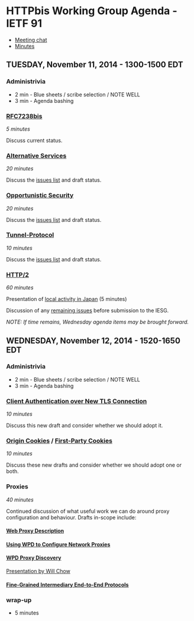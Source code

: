 # HTTPbis Working Group Agenda - IETF 91

* [Meeting chat](xmpp:httpbis@jabber.ietf.org?join)
* [Minutes](http://etherpad.tools.ietf.org:9000/p/ietf91-httpbis)


## TUESDAY, November 11, 2014 - 1300-1500 EDT

### Administrivia

* 2 min - Blue sheets / scribe selection / NOTE WELL
* 3 min - Agenda bashing

### [RFC7238bis](https://tools.ietf.org/html/draft-ietf-httpbis-rfc7238bis)

*5 minutes*

Discuss current status.

### [Alternative Services](https://tools.ietf.org/html/draft-ietf-httpbis-alt-svc)

*20 minutes*

Discuss the [issues list](https://github.com/httpwg/http-extensions/issues?q=is%3Aopen+is%3Aissue+label%3Aalt-svc) and draft status.


### [Opportunistic Security](https://tools.ietf.org/html/draft-ietf-httpbis-http2-encryption)

*20 minutes*

Discuss the [issues list](https://github.com/httpwg/http-extensions/issues?q=is%3Aopen+is%3Aissue+label%3Aopp-sec) and draft status.


### [Tunnel-Protocol](https://tools.ietf.org/html/draft-ietf-httpbis-tunnel-protocol)

*10 minutes*

Discuss the [issues list](https://github.com/httpwg/http-extensions/issues?q=is%3Aopen+is%3Aissue+label%3Atunnel-proto) and draft status.


### [HTTP/2](https://http2.github.io)

*60 minutes*

Presentation of [local activity in Japan](https://httpwg.github.io/wg-materials/ietf91/LocalActivitiesInJapan.pdf) (5 minutes)

Discussion of any [remaining issues](https://github.com/http2/http2-spec/issues) before submission to the IESG.

*NOTE: If time remains, Wednesday agenda items may be brought forward.*



## WEDNESDAY, November 12, 2014 - 1520-1650 EDT

### Administrivia

* 2 min - Blue sheets / scribe selection / NOTE WELL
* 3 min - Agenda bashing

### [Client Authentication over New TLS Connection](http://tools.ietf.org/id/draft-thomson-httpbis-cant)

*10 minutes*

Discuss this new draft and consider whether we should adopt it.


### [Origin Cookies](http://tools.ietf.org/html/draft-west-origin-cookies) / [First-Party Cookies](http://tools.ietf.org/html/draft-west-first-party-cookies)

*10 minutes*

Discuss these new drafts and consider whether we should adopt one or both.


### Proxies

*40 minutes*

Continued discussion of what useful work we can do around proxy configuration
and behaviour. Drafts in-scope include:

#### [Web Proxy Description](http://tools.ietf.org/html/draft-nottingham-web-proxy-desc)

#### [Using WPD to Configure Network Proxies](http://tools.ietf.org/html/draft-loreto-wpd-usage)

#### [WPD Proxy Discovery](http://tools.ietf.org/html/draft-chow-httpbis-proxy-discovery)

[Presentation by Will Chow ](https://httpwg.github.io/wg-materials/ietf91/OWA_ProxyDiscovery.pdf)

#### [Fine-Grained Intermediary End-to-End Protocols](http://tools.ietf.org/html/draft-reschke-objsec)

### wrap-up

* 5 minutes
